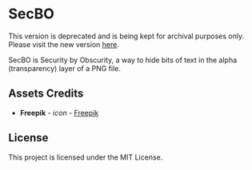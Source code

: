# SecBO
This version is deprecated and is being kept for archival purposes only.
Please visit the new version [here](https://github.com/Alaricus/secbo-ts).

SecBO is Security by Obscurity, a way to hide bits of text in the alpha (transparency) layer of a PNG file.

## Assets Credits

* **Freepik** - *icon* - [Freepik](https://www.flaticon.com/authors/freepik)

## License

This project is licensed under the MIT License.
